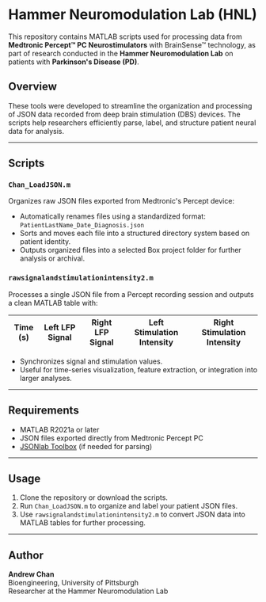 # Hammer Neuromodulation Lab (HNL)

This repository contains MATLAB scripts used for processing data from **Medtronic Percept™ PC Neurostimulators** with BrainSense™ technology, as part of research conducted in the **Hammer Neuromodulation Lab** on patients with **Parkinson's Disease (PD)**.

## Overview

These tools were developed to streamline the organization and processing of JSON data recorded from deep brain stimulation (DBS) devices. The scripts help researchers efficiently parse, label, and structure patient neural data for analysis.

---

## Scripts

### `Chan_LoadJSON.m`

Organizes raw JSON files exported from Medtronic's Percept device:

- Automatically renames files using a standardized format:  
  `PatientLastName_Date_Diagnosis.json`
- Sorts and moves each file into a structured directory system based on patient identity.
- Outputs organized files into a selected Box project folder for further analysis or archival.

### `rawsignalandstimulationintensity2.m`

Processes a single JSON file from a Percept recording session and outputs a clean MATLAB table with:

| Time (s) | Left LFP Signal | Right LFP Signal | Left Stimulation Intensity | Right Stimulation Intensity |
|----------|------------------|-------------------|-----------------------------|------------------------------|

- Synchronizes signal and stimulation values.
- Useful for time-series visualization, feature extraction, or integration into larger analyses.

---

## Requirements

- MATLAB R2021a or later
- JSON files exported directly from Medtronic Percept PC
- [JSONlab Toolbox](https://github.com/fangq/jsonlab) (if needed for parsing)

---

## Usage

1. Clone the repository or download the scripts.
2. Run `Chan_LoadJSON.m` to organize and label your patient JSON files.
3. Use `rawsignalandstimulationintensity2.m` to convert JSON data into MATLAB tables for further processing.

---

## Author

**Andrew Chan**  
Bioengineering, University of Pittsburgh  
Researcher at the Hammer Neuromodulation Lab

